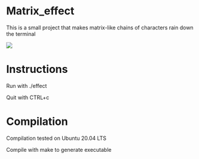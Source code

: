 # Matrix_effect

This is a small project that makes matrix-like chains of characters rain down the terminal

![](https://user-images.githubusercontent.com/96349904/191326752-e37ae888-f8b2-45df-97af-5b2e512eeeb1.png)

# Instructions

Run with ./effect

Quit with CTRL+c

# Compilation

Compilation tested on Ubuntu 20.04 LTS

Compile with make to generate executable
